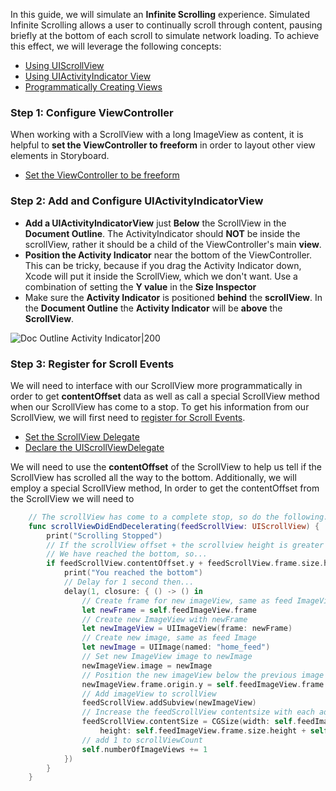 In this guide, we will simulate an **Infinite Scrolling** experience. Simulated Infinite Scrolling allows a user to continually scroll through content, pausing briefly at the bottom of each scroll to simulate network loading. To achieve this effect, we will leverage the following concepts:
- [Using UIScrollView](https://guides.codepath.com/ios/Using-UIScrollView)
- [Using UIActivityIndicator View](https://guides.codepath.com/ios/Using-UIActivityIndicatorView)
- [Programmatically Creating Views](https://guides.codepath.com/ios/Programmatically-Creating-Views)


### Step 1: Configure ViewController
When working with a ScrollView with a long ImageView as content, it is helpful to **set the ViewController to freeform** in order to layout other view elements in Storyboard.
- [Set the ViewController to be freeform](Creating-a-Free-Form-View-Controller#step-1-set-the-view-controller-to-be-freeform)

### Step 2: Add and Configure UIActivityIndicatorView
- **Add a UIActivityIndicatorView** just **Below** the ScrollView in the **Document Outline**. The ActivityIndicator should **NOT** be inside the scrollView, rather it should be a child of the ViewController's main **view**.
- **Position the Activity Indicator** near the bottom of the ViewController. This can be tricky, because if you drag the Activity Indicator down, Xcode will put it inside the ScrollView, which we don't want. Use a combination of setting the **Y value** in the **Size Inspector**
- Make sure the **Activity Indicator** is positioned **behind** the **scrollView**. In the **Document Outline** the **Activity Indicator** will be **above** the **ScrollView**.  

![Doc Outline Activity Indicator|200](http://i.imgur.com/wNpCVNd.png)

### Step 3: Register for Scroll Events 
We will need to interface with our ScrollView more programmatically in order to get **contentOffset** data as well as call a special ScrollView method when our ScrollView has come to a stop. To get his information from our ScrollView, we will first need to [register for Scroll Events](https://guides.codepath.com/ios/Using-UIScrollView#registering-for-scroll-events).
- [Set the ScrollView Delegate](https://guides.codepath.com/ios/Using-UIScrollView#step-1-set-the-scroll-view-delegate)
- [Declare the UIScrollViewDelegate](https://guides.codepath.com/ios/Using-UIScrollView#step-2-declaring-the-uiscrollviewdelegate)

We will need to use the **contentOffset** of the ScrollView to help us tell if the ScrollView has scrolled all the way to the bottom. Additionally, we will employ a special ScrollView method,  In order to get the contentOffset from the ScrollView we will need to 

```swift
    // The scrollView has come to a complete stop, so do the following...
    func scrollViewDidEndDecelerating(feedScrollView: UIScrollView) {       
        print("Scrolling Stopped")
        // If the scrollView offset + the scrollview height is greater than or equal to the height of the scrollView content, 
        // We have reached the bottom, so...
        if feedScrollView.contentOffset.y + feedScrollView.frame.size.height >= feedScrollView.contentSize.height {
            print("You reached the bottom")
            // Delay for 1 second then...
            delay(1, closure: { () -> () in
                // Create frame for new imageView, same as feed ImageView
                let newFrame = self.feedImageView.frame
                // Create new ImageView with newFrame
                let newImageView = UIImageView(frame: newFrame)
                // Create new image, same as feed Image
                let newImage = UIImage(named: "home_feed")
                // Set new ImageView image to newImage
                newImageView.image = newImage
                // Position the new imageView below the previous image view
                newImageView.frame.origin.y = self.feedImageView.frame.origin.y + self.numberOfImageViews * self.feedImageView.frame.size.height
                // Add imageView to scrollView
                feedScrollView.addSubview(newImageView)
                // Increase the feedScrollView contentsize with each additional imageView added using
                feedScrollView.contentSize = CGSize(width: self.feedImageView.frame.size.width,
                    height: self.feedImageView.frame.size.height + self.numberOfImageViews * newImageView.frame.size.height)
                // add 1 to scrollViewCount
                self.numberOfImageViews += 1
            })
        }
    }
```